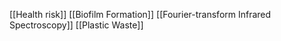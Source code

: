 [[Health risk]]
[[Biofilm Formation]]
[[Fourier-transform Infrared Spectroscopy]]
[[Plastic Waste]]
